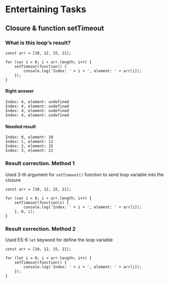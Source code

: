 # Entertaining Tasks

## Closure & function setTimeout

### What is this loop's  result?

```
const arr = [10, 12, 15, 21];

for (var i = 0; i < arr.length; i++) {
    setTimeout(function() {
        console.log('Index: ' + i + ', element: ' + arr[i]);
    });
}
```

#### Right answer

```
Index: 4, element: undefined
Index: 4, element: undefined
Index: 4, element: undefined
Index: 4, element: undefined
```

#### Needed result

```
Index: 0, element: 10
Index: 1, element: 12
Index: 2, element: 15
Index: 3, element: 21
```

### Result correction. Method 1

Used 3-th argument for `setTimeout()` function to send loop variable into the closure

```
const arr = [10, 12, 15, 21];

for (var i = 0; i < arr.length; i++) {
    setTimeout(function(i) {
        console.log('Index: ' + i + ', element: ' + arr[i]);
    }, 0, i);
}
```

### Result correction. Method 2

Used ES-6 `let` keyword for define the loop variable

```
const arr = [10, 12, 15, 21];

for (let i = 0; i < arr.length; i++) {
    setTimeout(function() {
        console.log('Index: ' + i + ', element: ' + arr[i]);
    });
}
```
